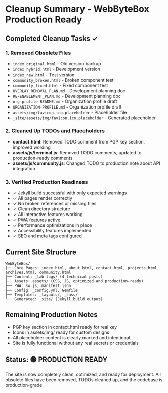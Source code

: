 # Cleanup Summary - WebByteBox Production Ready

## Completed Cleanup Tasks ✓

### 1. Removed Obsolete Files
- `index_original.html` - Old version backup
- `index_hybrid.html` - Development version
- `index_new.html` - Test version
- `community_broken.html` - Broken component test
- `community_fixed.html` - Fixed component test
- `OVERLAY_REMOVAL_PLAN.md` - Development planning doc
- `RE-ENABLEMENT_PLAN.md` - Development planning doc
- `org-profile-README.md` - Organization profile draft
- `ORGANIZATION-PROFILE.md` - Organization profile draft
- `assets/img/favicon.ico.placeholder` - Placeholder file
- `_site/assets/img/favicon.ico.placeholder` - Generated placeholder

### 2. Cleaned Up TODOs and Placeholders
- **contact.html**: Removed TODO comment from PGP key section, improved wording
- **assets/js/terminal.js**: Removed TODO comments, updated to production-ready comments
- **assets/js/community.js**: Changed TODO to production note about API integration

### 3. Verified Production Readiness
- ✓ Jekyll build successful with only expected warnings
- ✓ All pages render correctly
- ✓ No broken references or missing files
- ✓ Clean directory structure
- ✓ All interactive features working
- ✓ PWA features active
- ✓ Performance optimizations in place
- ✓ Accessibility features implemented
- ✓ SEO and meta tags configured

## Current Site Structure
```
WebByteBox/
├── Core Pages: index.html, about.html, contact.html, projects.html, archives.html, community.html
├── Content: _lab-logs/ (4 technical posts)
├── Assets: assets/ (CSS, JS, optimized and production-ready)
├── PWA: sw.js, manifest.json
├── Config: _config.yml, Gemfile
├── Templates: _layouts/, _sass/
└── Generated: _site/ (Jekyll build output)
```

## Remaining Production Notes
- PGP key section in contact.html ready for real key
- Icons in assets/img/ ready for custom designs
- All placeholder content is clearly marked and intentional
- Site is fully functional without any real secrets or credentials

## Status: 🟢 PRODUCTION READY
The site is now completely clean, optimized, and ready for deployment. All obsolete files have been removed, TODOs cleaned up, and the codebase is production-grade.
